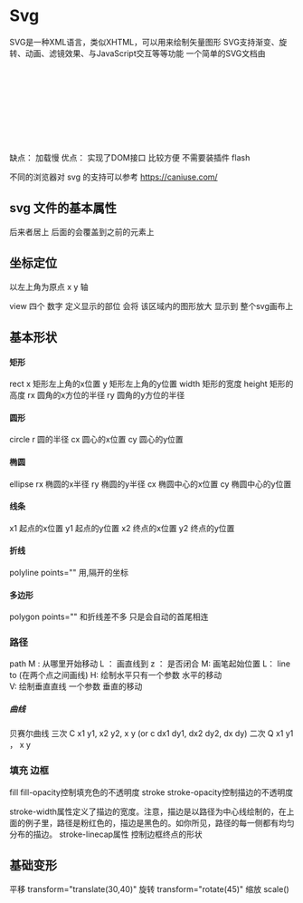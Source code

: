 # Svg
SVG是一种XML语言，类似XHTML，可以用来绘制矢量图形
SVG支持渐变、旋转、动画、滤镜效果、与JavaScript交互等等功能
一个简单的SVG文档由<svg>根元素和基本的形状元素构成。另外还有一个g元素，它用来把若干个基本形状编成一个组。
 <svg width="100%" height="100%" >
</svg>

缺点： 加载慢
优点： 实现了DOM接口 比较方便 不需要装插件 flash 

不同的浏览器对 svg 的支持可以参考
https://caniuse.com/

## svg 文件的基本属性
 后来者居上 后面的会覆盖到之前的元素上

## 坐标定位
以左上角为原点 x y 轴

view 四个 数字 定义显示的部位 会将 该区域内的图形放大 显示到 整个svg画布上

## 基本形状
#### 矩形
rect
x 矩形左上角的x位置
y 矩形左上角的y位置
width 矩形的宽度
height  矩形的高度
rx  圆角的x方位的半径
ry  圆角的y方位的半径

#### 圆形
circle
r
圆的半径
cx
圆心的x位置
cy
圆心的y位置

#### 椭圆
ellipse
rx
椭圆的x半径
ry
椭圆的y半径
cx
椭圆中心的x位置
cy
椭圆中心的y位置 

#### 线条
x1
起点的x位置
y1
起点的y位置
x2
终点的x位置
y2
终点的y位置

#### 折线
polyline
points="" 用,隔开的坐标

#### 多边形
polygon
points="" 和折线差不多 只是会自动的首尾相连

### 路径 
path
 M : 从哪里开始移动
    L ： 画直线到
    z ： 是否闭合
M: 画笔起始位置
L：  line to (在两个点之间画线)
H:  绘制水平只有一个参数 水平的移动    
V: 绘制垂直直线 一个参数 垂直的移动

##### 曲线

贝赛尔曲线
 三次   C x1 y1, x2 y2, x y (or c dx1 dy1, dx2 dy2, dx dy)
 二次 Q x1 y1 ， x y

### 填充 边框
fill
fill-opacity控制填充色的不透明度
stroke
stroke-opacity控制描边的不透明度

stroke-width属性定义了描边的宽度。注意，描边是以路径为中心线绘制的，在上面的例子里，路径是粉红色的，描边是黑色的。如你所见，路径的每一侧都有均匀分布的描边。
stroke-linecap属性 控制边框终点的形状

## 基础变形

平移
transform="translate(30,40)"
旋转
transform="rotate(45)"
缩放
scale()